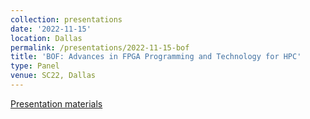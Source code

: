 ```yaml
---
collection: presentations
date: '2022-11-15'
location: Dallas
permalink: /presentations/2022-11-15-bof
title: 'BOF: Advances in FPGA Programming and Technology for HPC'
type: Panel
venue: SC22, Dallas
---
```


[Presentation materials](https://sc22.supercomputing.org/?post_type=page&p=3479&id=bof148&sess=sess322)
